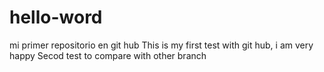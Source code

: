 # hello-word
mi primer repositorio en git hub
This is my first test with git hub, i am very happy
Secod test to compare with other branch
